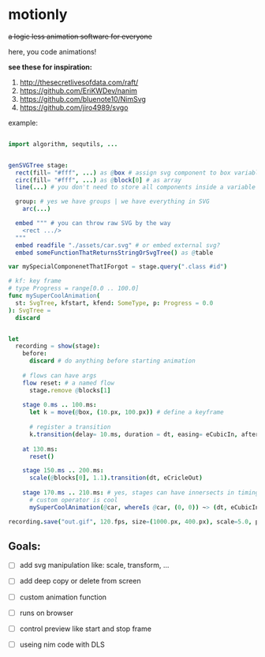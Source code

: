 # motionly
~~a logic less animation software for everyone~~

here, you code animations!

**see these for inspiration:**
1. http://thesecretlivesofdata.com/raft/
2. https://github.com/EriKWDev/nanim
3. https://github.com/bluenote10/NimSvg
4. https://github.com/jiro4989/svgo

example: 
```nim

import algorithm, sequtils, ...


genSVGTree stage:
  rect(fill= "#fff", ...) as @box # assign svg component to box variable
  circ(fill= "#fff", ...) as @block[0] # as array
  line(...) # you don't need to store all components inside a variable

  group: # yes we have groups | we have everything in SVG
    arc(...)  

  embed """ # you can throw raw SVG by the way
    <rect .../>
  """
  embed readfile "./assets/car.svg" # or embed external svg?
  embed someFunctionThatReturnsStringOrSvgTree() as @table

var mySpecialComponenetThatIForgot = stage.query(".class #id")

# kf: key frame
# type Progress = range[0.0 .. 100.0]
func mySuperCoolAnimation(
  st: SvgTree, kfstart, kfend: SomeType, p: Progress = 0.0
): SvgTree =
  discard


let 
  recording = show(stage):
    before:
      discard # do anything before starting animation
    
    # flows can have args
    flow reset: # a named flow
      stage.remove @blocks[1]
    
    stage 0.ms .. 100.ms:
      let k = move(@box, (10.px, 100.px)) # define a keyframe
      
      # register a transition 
      k.transition(delay= 10.ms, duration = dt, easing= eCubicIn, after = reset)
        
    at 130.ms:
      reset()      

    stage 150.ms .. 200.ms:
      scale(@blocks[0], 1.1).transition(dt, eCricleOut)
      
    stage 170.ms .. 210.ms: # yes, stages can have innersects in timing
      # custom operator is cool
      mySuperCoolAnimation(@car, whereIs @car, (0, 0)) ~> (dt, eCubicIn) 

recording.save("out.gif", 120.fps, size=(1000.px, 400.px), scale=5.0, preview = 0.ms .. 1000.ms, repeat= 1)
```

## Goals:
* [ ] add svg manipulation like: scale, transform, ...
* [ ] add deep copy or delete from screen
* [ ] custom animation function
* [ ] runs on browser
* [ ] control preview like start and stop frame
* [ ] useing nim code with DLS

